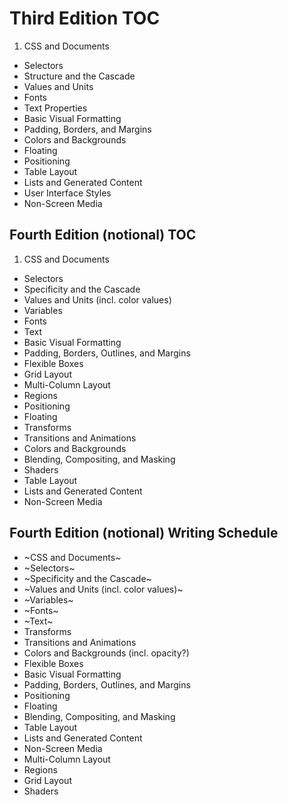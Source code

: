 

Third Edition TOC
================================

1. 	CSS and Documents 
* 	Selectors 
* 	Structure and the Cascade 
* 	Values and Units 
* 	Fonts 
* 	Text Properties 
* 	Basic Visual Formatting 
* 	Padding, Borders, and Margins 
* 	Colors and Backgrounds 
* 	Floating 
* 	Positioning 
* 	Table Layout 
* 	Lists and Generated Content 
* 	User Interface Styles 
* 	Non-Screen Media 



Fourth Edition (notional) TOC
--------------------------------

1. 	CSS and Documents 
* 	Selectors 
* 	Specificity and the Cascade 
* 	Values and Units (incl. color values) 
* 	Variables 
* 	Fonts 
* 	Text 
* 	Basic Visual Formatting 
* 	Padding, Borders, Outlines, and Margins 
* 	Flexible Boxes 
* 	Grid Layout 
* 	Multi-Column Layout 
* 	Regions 
* 	Positioning 
* 	Floating 
* 	Transforms 
* 	Transitions and Animations 
* 	Colors and Backgrounds 
* 	Blending, Compositing, and Masking 
* 	Shaders 
* 	Table Layout 
* 	Lists and Generated Content 
* 	Non-Screen Media 


Fourth Edition (notional) Writing Schedule
-----------------------------


* 	~CSS and Documents~
*	~Selectors~
* 	~Specificity and the Cascade~
* 	~Values and Units (incl. color values)~
* 	~Variables~
* 	~Fonts~
* 	~Text~
* 	Transforms 
* 	Transitions and Animations 
* 	Colors and Backgrounds (incl. opacity?) 
* 	Flexible Boxes 
* 	Basic Visual Formatting 
* 	Padding, Borders, Outlines, and Margins 
* 	Positioning 
* 	Floating 
* 	Blending, Compositing, and Masking 
* 	Table Layout 
* 	Lists and Generated Content 
* 	Non-Screen Media 
* 	Multi-Column Layout 
* 	Regions 
* 	Grid Layout 
* 	Shaders 


